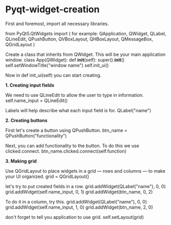 # Pyqt-widget-creation
First and foremost, import all necessary libraries.

from PyQt5.QtWidgets import (
    for example: QApplication, QWidget, QLabel, QLineEdit, QPushButton, QVBoxLayout, QHBoxLayout, QMessageBox, QGridLayout
)

Create a class that inherits from QWidget. This will be your main application window.
class App(QWidget):
    def __init__(self):
        super().__init__()
        self.setWindowTitle("window name")
        self.init_ui()

Now in def init_ui(self) you can start creating.

**1. Creating input fields**

We need to use QLineEdit to allow the user to type in information.
self.name_input = QLineEdit()

Labels will help describe what each input field is for.
QLabel("name")

**2. Creating buttons**

First let's create a button using QPushButton.
btn_name = QPushButton("functionality")

Next, you can add functionality to the button. To do this we use clicked.connect.
btn_name.clicked.connect(self.function)

**3. Making grid**

Use QGridLayout to place widgets in a grid — rows and columns — to make your UI organized.
grid = QGridLayout()

let's try to put created fields in a row.
grid.addWidget(QLabel("name"), 0, 0)
grid.addWidget(self.name_input, 0, 1)
grid.addWidget(btn_name, 0, 2)

To do it in a column, try this.
grid.addWidget(QLabel("name"), 0, 0)
grid.addWidget(self.name_input, 1, 0)
grid.addWidget(btn_name, 2, 0) 

don't forget to tell you application to use grid.
self.setLayout(grid)

